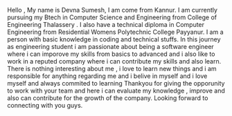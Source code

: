 Hello , My name is Devna Sumesh,
I am come from Kannur. I am currently pursuing my Btech in Computer Science and Engineering from College of Engineering Thalassery .
I also have a technical diploma in Computer Engineering from Residential Womens Polytechnic College Payyanur. I am a person with basic knowledge in coding and technical stuffs.
In this journey as engineering student i am passionate about being a software engineer where i can imporove my skills from basics to advanced and i also like to work in a reputed company where i can contribute 
my skills and also learn. There is nothing interesting about me , i love to learn new things and i am responsible for anything regarding me and i belive in myself and i love myself and always commited to learning 
Thankyou for giving the opporunity to work with your team and here i can evaluate my knowledge , improve and also can contribute for the growth of the company. Looking forward to connecting with you guys.
